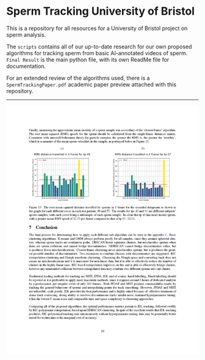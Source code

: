 # Sperm Tracking University of Bristol
This is a repository for all resources for a University of Bristol project on sperm analysis.

The `scripts` contains all of our up-to-date research for our own proposed algorithms for tracking sperm from basic AI-annotated videos of sperm. 
`Final Result` is the main python file, with its own ReadMe file for documentation. 

For an extended review of the algorithms used, there is a `SpermTrackingPaper.pdf` academic paper preview attached with this repository.

***

![PaperPreviewSample](/SpermTrackingPaper_Page_11.png)
